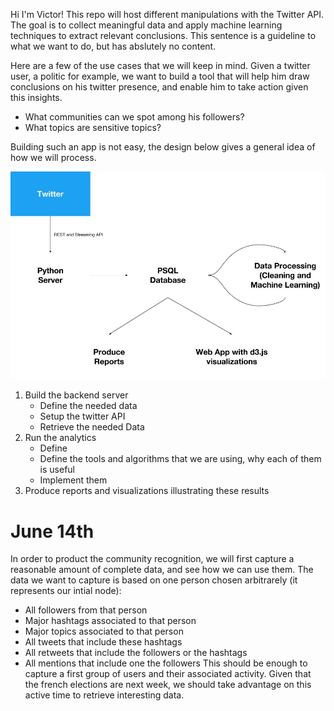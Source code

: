 Hi I'm Victor!
This repo will host different manipulations with the Twitter API.
The goal is to collect meaningful data and apply machine learning techniques to extract relevant conclusions. This sentence is a guideline to what we want to do, but has abslutely no content.

Here are a few of the use cases that we will keep in mind. Given a twitter user, a politic for example, we want to build a tool that will help him draw conclusions on his twitter presence, and enable him to take action given this insights.
  - What communities can we spot among his followers?
  - What topics are sensitive topics?

Building such an app is not easy, the design below gives a general idea of how we will process.

![Solution Design](https://github.com/french-analysis/twitter_analysis/blob/master/Solution%20design.jpg)

1) Build the backend server
    * Define the needed data
    * Setup the twitter API
    * Retrieve the needed Data
2) Run the analytics
    * Define 
    * Define the tools and algorithms that we are using, why each of them is useful
    * Implement them
3) Produce reports and visualizations illustrating these results

# June 14th
In order to product the community recognition, we will first capture a reasonable amount of complete data, and see how we can use them.
The data we want to capture is based on one person chosen arbitrarely (it represents our intial node):
* All followers from that person
* Major hashtags associated to that person
* Major topics associated to that person
* All tweets that include these hashtags
* All retweets that include the followers or the hashtags
* All mentions that include one the followers
This should be enough to capture a first group of users and their associated activity. Given that the french elections are next week, we should take advantage on this active time to retrieve interesting data.
